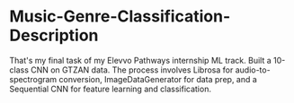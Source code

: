 # Music-Genre-Classification-Description
That's my final task of my Elevvo Pathways internship ML track. Built a 10-class CNN on GTZAN data. The process involves Librosa for audio-to-spectrogram conversion, ImageDataGenerator for data prep, and a Sequential CNN for feature learning and classification.
